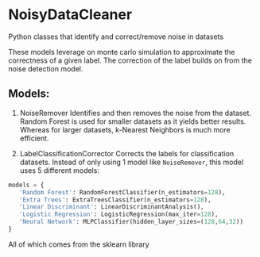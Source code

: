 # NoisyDataCleaner
Python classes that identify and correct/remove noise in datasets

These models leverage on monte carlo simulation to approximate the correctness of a given label. The correction of the label builds on from the noise detection model. 

## Models: 

1. NoiseRemover
Identifies and then removes the noise from the dataset. Random Forest is used for smaller datasets as it yields better results. Whereas for larger datasets, k-Nearest Neighbors is much more efficient.

2. LabelClassificationCorrector
Corrects the labels for classification datasets. Instead of only using 1 model like `NoiseRemover`, this model uses 5 different models:
```python
models = {
   'Random Forest': RandomForestClassifier(n_estimators=128),
   'Extra Trees': ExtraTreesClassifier(n_estimators=128),
   'Linear Discriminant': LinearDiscriminantAnalysis(),
   'Logistic Regression': LogisticRegression(max_iter=128),
   'Neural Network': MLPClassifier(hidden_layer_sizes=(128,64,32))
}
```
All of which comes from the sklearn library